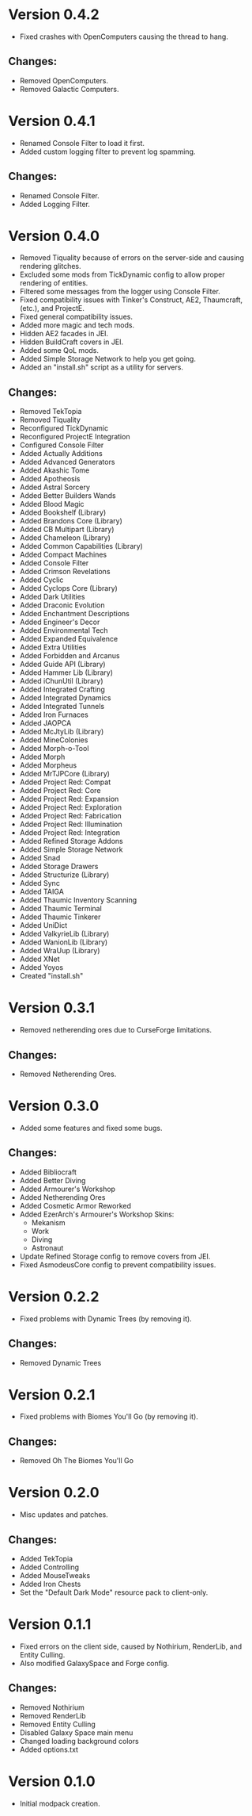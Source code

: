 # Version 0.4.2

- Fixed crashes with OpenComputers causing the thread to hang.

## Changes:

- Removed OpenComputers.
- Removed Galactic Computers.

# Version 0.4.1

- Renamed Console Filter to load it first.
- Added custom logging filter to prevent log spamming.

## Changes:

- Renamed Console Filter.
- Added Logging Filter.

# Version 0.4.0

- Removed Tiquality because of errors on the server-side and causing rendering glitches.
- Excluded some mods from TickDynamic config to allow proper rendering of entities.
- Filtered some messages from the logger using Console Filter.
- Fixed compatibility issues with Tinker's Construct, AE2, Thaumcraft, (etc.), and ProjectE.
- Fixed general compatibility issues.
- Added more magic and tech mods.
- Hidden AE2 facades in JEI.
- Hidden BuildCraft covers in JEI.
- Added some QoL mods.
- Added Simple Storage Network to help you get going.
- Added an "install.sh" script as a utility for servers.

## Changes:

- Removed TekTopia
- Removed Tiquality
- Reconfigured TickDynamic
- Reconfigured ProjectE Integration
- Configured Console Filter
- Added Actually Additions
- Added Advanced Generators
- Added Akashic Tome
- Added Apotheosis
- Added Astral Sorcery
- Added Better Builders Wands
- Added Blood Magic
- Added Bookshelf (Library)
- Added Brandons Core (Library)
- Added CB Multipart (Library)
- Added Chameleon (Library)
- Added Common Capabilities (Library)
- Added Compact Machines
- Added Console Filter
- Added Crimson Revelations
- Added Cyclic
- Added Cyclops Core (Library)
- Added Dark Utilities
- Added Draconic Evolution
- Added Enchantment Descriptions
- Added Engineer's Decor
- Added Environmental Tech
- Added Expanded Equivalence
- Added Extra Utilities
- Added Forbidden and Arcanus
- Added Guide API (Library)
- Added Hammer Lib (Library)
- Added iChunUtil (Library)
- Added Integrated Crafting
- Added Integrated Dynamics
- Added Integrated Tunnels
- Added Iron Furnaces
- Added JAOPCA
- Added McJtyLib (Library)
- Added MineColonies
- Added Morph-o-Tool
- Added Morph
- Added Morpheus
- Added MrTJPCore (Library)
- Added Project Red: Compat
- Added Project Red: Core
- Added Project Red: Expansion
- Added Project Red: Exploration
- Added Project Red: Fabrication
- Added Project Red: Illumination
- Added Project Red: Integration
- Added Refined Storage Addons
- Added Simple Storage Network
- Added Snad
- Added Storage Drawers
- Added Structurize (Library)
- Added Sync
- Added TAIGA
- Added Thaumic Inventory Scanning
- Added Thaumic Terminal
- Added Thaumic Tinkerer
- Added UniDict
- Added ValkyrieLib (Library)
- Added WanionLib (Library)
- Added WraUup (Library)
- Added XNet
- Added Yoyos
- Created "install.sh"

# Version 0.3.1

- Removed netherending ores due to CurseForge limitations.

## Changes:

- Removed Netherending Ores.

# Version 0.3.0

- Added some features and fixed some bugs.

## Changes:

- Added Bibliocraft
- Added Better Diving
- Added Armourer's Workshop
- Added Netherending Ores
- Added Cosmetic Armor Reworked
- Added EzerArch's Armourer's Workshop Skins:
    - Mekanism
    - Work
    - Diving
    - Astronaut
- Update Refined Storage config to remove covers from JEI.
- Fixed AsmodeusCore config to prevent compatibility issues.

# Version 0.2.2

- Fixed problems with Dynamic Trees (by removing it).

## Changes:

- Removed Dynamic Trees

# Version 0.2.1

- Fixed problems with Biomes You'll Go (by removing it).

## Changes:

- Removed Oh The Biomes You'll Go

# Version 0.2.0

- Misc updates and patches.

## Changes:

- Added TekTopia
- Added Controlling
- Added MouseTweaks
- Added Iron Chests
- Set the "Default Dark Mode" resource pack to client-only.

# Version 0.1.1

- Fixed errors on the client side, caused by Nothirium, RenderLib, and Entity Culling.
- Also modified GalaxySpace and Forge config.

## Changes:

- Removed Nothirium
- Removed RenderLib
- Removed Entity Culling
- Disabled Galaxy Space main menu
- Changed loading background colors
- Added options.txt

# Version 0.1.0

- Initial modpack creation.
